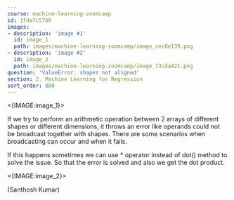 ```yaml
---
course: machine-learning-zoomcamp
id: 1fda7c57b0
images:
- description: 'image #1'
  id: image_1
  path: images/machine-learning-zoomcamp/image_cec8e139.png
- description: 'image #2'
  id: image_2
  path: images/machine-learning-zoomcamp/image_73cda421.png
question: 'ValueError: shapes not aligned'
section: 2. Machine Learning for Regression
sort_order: 800
---
```


<{IMAGE:image_1}>

If we try to perform an arithmetic operation between 2 arrays of different shapes or different dimensions, it throws an error like operands could not be broadcast together with shapes. There are some scenarios when broadcasting can occur and when it fails.

If this happens sometimes we can use * operator instead of dot() method to solve the issue. So that the error is solved and also we get the dot product.

<{IMAGE:image_2}>

(Santhosh Kumar)

